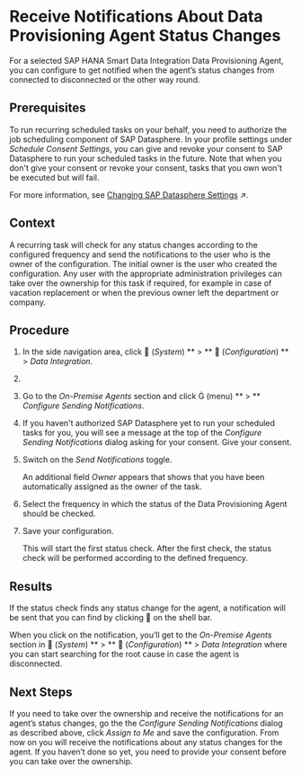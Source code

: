 <!-- loio85790bbfb2644c758e5f2d5a50abfb53 -->

<link rel="stylesheet" type="text/css" href="css/sap-icons.css"/>

# Receive Notifications About Data Provisioning Agent Status Changes

For a selected SAP HANA Smart Data Integration Data Provisioning Agent, you can configure to get notified when the agent’s status changes from connected to disconnected or the other way round.



<a name="loio85790bbfb2644c758e5f2d5a50abfb53__prereq_omt_z5w_w4b"/>

## Prerequisites

To run recurring scheduled tasks on your behalf, you need to authorize the job scheduling component of SAP Datasphere. In your profile settings under *Schedule Consent Settings*, you can give and revoke your consent to SAP Datasphere to run your scheduled tasks in the future. Note that when you don't give your consent or revoke your consent, tasks that you own won't be executed but will fail.

For more information, see [Changing SAP Datasphere Settings](https://help.sap.com/viewer/ac696daa26f0413db39626bc2971e6c2/DEV_CURRENT/en-US/1084796d09464e78870f32cab8584dfc.html "To view and edit your user profile settings, click your user icon in the shell bar and select Settings. You can control various aspects of the user experience of SAP Datasphere and set data privacy and task scheduling consent options.") :arrow_upper_right:.



<a name="loio85790bbfb2644c758e5f2d5a50abfb53__context_zyk_qkb_3rb"/>

## Context

A recurring task will check for any status changes according to the configured frequency and send the notifications to the user who is the owner of the configuration. The initial owner is the user who created the configuration. Any user with the appropriate administration privileges can take over the ownership for this task if required, for example in case of vacation replacement or when the previous owner left the department or company.



## Procedure

1.  In the side navigation area, click <span class="FPA-icons"></span> \(*System*\) ** \> ** :wrench: \(*Configuration*\) ** \> *Data Integration*.

2.  

3.  Go to the *On-Premise Agents* section and click <span class="SAP-icons"></span> \(menu\) ** \> ** *Configure Sending Notifications*.

4.  If you haven't authorized SAP Datasphere yet to run your scheduled tasks for you, you will see a message at the top of the *Configure Sending Notifications* dialog asking for your consent. Give your consent.

5.  Switch on the *Send Notifications* toggle.

    An additional field *Owner* appears that shows that you have been automatically assigned as the owner of the task.

6.  Select the frequency in which the status of the Data Provisioning Agent should be checked.

7.  Save your configuration.

    This will start the first status check. After the first check, the status check will be performed according to the defined frequency.




<a name="loio85790bbfb2644c758e5f2d5a50abfb53__result_rp2_jnb_3rb"/>

## Results

If the status check finds any status change for the agent, a notification will be sent that you can find by clicking :bell: on the shell bar.

When you click on the notification, you’ll get to the *On-Premise Agents* section in <span class="FPA-icons"></span> \(*System*\) ** \> ** :wrench: \(*Configuration*\) ** \> *Data Integration* where you can start searching for the root cause in case the agent is disconnected.



<a name="loio85790bbfb2644c758e5f2d5a50abfb53__postreq_jdc_g4b_3rb"/>

## Next Steps

If you need to take over the ownership and receive the notifications for an agent’s status changes, go the the *Configure Sending Notifications* dialog as described above, click *Assign to Me* and save the configuration. From now on you will receive the notifications about any status changes for the agent. If you haven’t done so yet, you need to provide your consent before you can take over the ownership.

